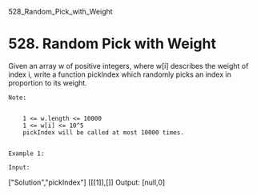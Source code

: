 528_Random_Pick_with_Weight
# 528. Random Pick with Weight

Given an array w of positive integers, where w[i] describes the
        weight of index i, write a function pickIndex which
        randomly picks an index in proportion to its weight.

    Note:

    
        1 <= w.length <= 10000
        1 <= w[i] <= 10^5
        pickIndex will be called at most 10000 times.
    

    Example 1:

    Input:
["Solution","pickIndex"]
[[[1]],[]]
Output: [null,0]